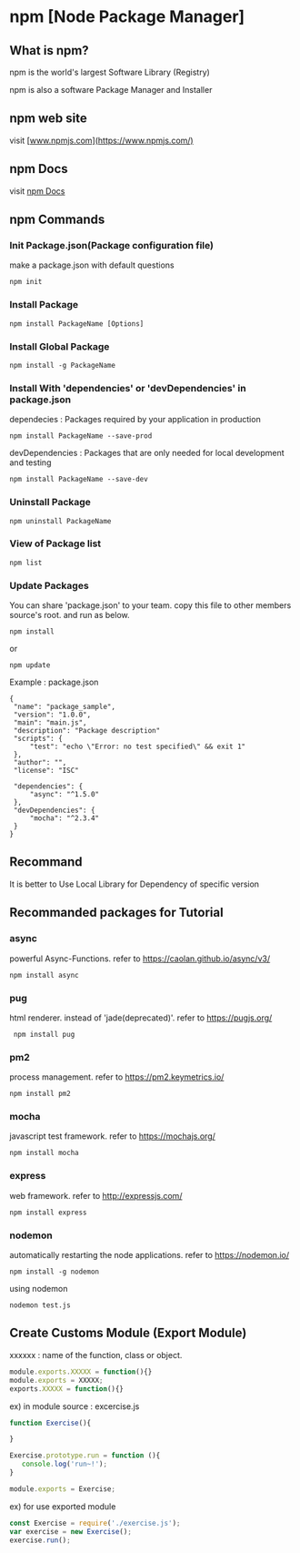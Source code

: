 # npm [Node Package Manager]
## What is npm?
npm is the world's largest Software Library (Registry)

npm is also a software Package Manager and Installer

## npm web site
visit [www.npmjs.com](https://www.npmjs.com/)

## npm Docs
visit [npm Docs](https://docs.npmjs.com/)

 ## npm Commands
 ### Init Package.json(Package configuration file)
 make a package.json with default questions
 ```
 npm init
 ```
 ### Install Package
 ```
 npm install PackageName [Options]
 ```
 ### Install Global Package
 ```
 npm install -g PackageName
 ```
 ### Install With 'dependencies' or 'devDependencies' in package.json
 dependecies : Packages required by your application in production
 ```
 npm install PackageName --save-prod
 ```
 devDependencies : Packages that are only needed for local development and testing
 ```
 npm install PackageName --save-dev
 ```
 ### Uninstall Package
 ```
 npm uninstall PackageName
 ```
 ### View of Package list
 ```
 npm list
 ``` 
 ### Update Packages
 You can share 'package.json' to your team.
 copy this file to other members source's root. and run as below.
 ```
 npm install
 ```
 or
 ```
 npm update
 ```

 Example : package.json
 ```
 {
  "name": "package_sample",
  "version": "1.0.0",
  "main": "main.js",
  "description": "Package description"
  "scripts": {
      "test": "echo \"Error: no test specified\" && exit 1"
  },
  "author": "",
  "license": "ISC"
 
  "dependencies": {
      "async": "^1.5.0"
  },
  "devDependencies": {
      "mocha": "^2.3.4"
  }
 }
```




## Recommand
It is better to Use Local Library for Dependency of specific version

## Recommanded packages for Tutorial
### async
powerful Async-Functions. refer to https://caolan.github.io/async/v3/
```
npm install async
```
### pug
html renderer. instead of 'jade(deprecated)'. refer to https://pugjs.org/
```
 npm install pug
 ```
 ### pm2
 process management. refer to https://pm2.keymetrics.io/
 ```
 npm install pm2
 ```
 ### mocha
 javascript test framework. refer to https://mochajs.org/
 ```
 npm install mocha
 ```
 ### express
 web framework. refer to http://expressjs.com/
 ```
 npm install express
 ```
 ### nodemon
 automatically restarting the node applications. refer to https://nodemon.io/
 ```
 npm install -g nodemon
 ```
 using nodemon
 ```
 nodemon test.js
 ```
 ## Create Customs Module (Export Module)
 xxxxxx : name of the function, class or object.
```javascript
module.exports.XXXXX = function(){}  
module.exports = XXXXX;
exports.XXXXX = function(){}
```

 ex) in module source : excercise.js
 ``` javascript
function Exercise(){ 

}

Exercise.prototype.run = function (){
    console.log('run~!');
}

module.exports = Exercise;
 ```
 ex) for use exported module
 ``` javascript
 const Exercise = require('./exercise.js');
var exercise = new Exercise();
exercise.run(); 
 ```